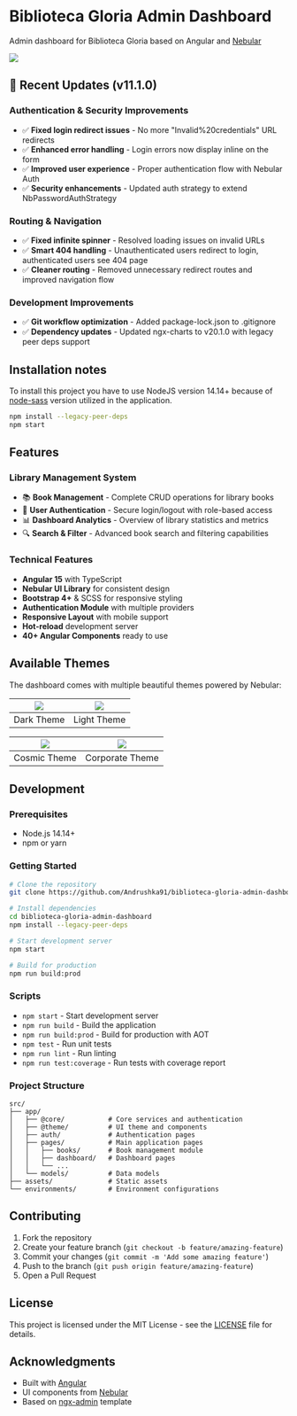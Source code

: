# Biblioteca Gloria Admin Dashboard

Admin dashboard for Biblioteca Gloria based on Angular and <a href="https://github.com/akveo/nebular">Nebular</a>

<a target="_blank" href="https://demo.akveo.com/ngx-admin/pages/dashboard?theme=corporate&utm_campaign=ngx_admin%20-%20demo%20-%20ngx_admin%20github%20readme&utm_source=ngx_admin&utm_medium=referral&utm_content=hero_banner_corporate"><img src="https://i.imgur.com/mFdqvgG.png"/></a>

## 🚀 Recent Updates (v11.1.0)

### Authentication & Security Improvements
- ✅ **Fixed login redirect issues** - No more "Invalid%20credentials" URL redirects
- ✅ **Enhanced error handling** - Login errors now display inline on the form
- ✅ **Improved user experience** - Proper authentication flow with Nebular Auth
- ✅ **Security enhancements** - Updated auth strategy to extend NbPasswordAuthStrategy

### Routing & Navigation
- ✅ **Fixed infinite spinner** - Resolved loading issues on invalid URLs
- ✅ **Smart 404 handling** - Unauthenticated users redirect to login, authenticated users see 404 page
- ✅ **Cleaner routing** - Removed unnecessary redirect routes and improved navigation flow

### Development Improvements
- ✅ **Git workflow optimization** - Added package-lock.json to .gitignore
- ✅ **Dependency updates** - Updated ngx-charts to v20.1.0 with legacy peer deps support

## Installation notes

To install this project you have to use NodeJS version 14.14+ because of [node-sass](https://github.com/sass/node-sass) version utilized in the application.

```bash
npm install --legacy-peer-deps
npm start
```

## Features

### Library Management System
- 📚 **Book Management** - Complete CRUD operations for library books
- 👥 **User Authentication** - Secure login/logout with role-based access
- 📊 **Dashboard Analytics** - Overview of library statistics and metrics
- 🔍 **Search & Filter** - Advanced book search and filtering capabilities

### Technical Features
- **Angular 15** with TypeScript
- **Nebular UI Library** for consistent design
- **Bootstrap 4+** & SCSS for responsive styling
- **Authentication Module** with multiple providers
- **Responsive Layout** with mobile support
- **Hot-reload** development server
- **40+ Angular Components** ready to use

## Available Themes

The dashboard comes with multiple beautiful themes powered by Nebular:

| <a target="_blank" href="https://demo.akveo.com/ngx-admin/pages/dashboard?theme=dark&utm_campaign=ngx_admin%20-%20demo%20-%20ngx_admin%20github%20readme&utm_source=ngx_admin&utm_medium=referral&utm_content=github_readme_theme_dark"><img src="https://i.imgur.com/9UkTGgr.png"/></a> | <a target="_blank" href="https://demo.akveo.com/ngx-admin/pages/dashboard?theme=default&utm_campaign=ngx_admin%20-%20demo%20-%20ngx_admin%20github%20readme&utm_source=ngx_admin&utm_medium=referral&utm_content=github_readme_theme_default"><img src="https://i.imgur.com/Kn3xDKQ.png"/></a> |
| --- | --- |
|  Dark Theme | Light Theme |

| <a target="_blank" href="https://demo.akveo.com/ngx-admin/pages/dashboard?theme=cosmic&utm_campaign=ngx_admin%20-%20demo%20-%20ngx_admin%20github%20readme&utm_source=ngx_admin&utm_medium=referral&utm_content=github_readme_theme_cosmic"><img src="https://i.imgur.com/iJu2YDF.png"/></a> | <a target="_blank" href="https://demo.akveo.com/ngx-admin/pages/dashboard?theme=corporate&utm_campaign=ngx_admin%20-%20demo%20-%20ngx_admin%20github%20readme&utm_source=ngx_admin&utm_medium=referral&utm_content=github_readme_theme_corporate"><img src="https://i.imgur.com/GpUt6NW.png"/></a> |
| --- | --- |
| Cosmic Theme | Corporate Theme |

## Development

### Prerequisites
- Node.js 14.14+
- npm or yarn

### Getting Started
```bash
# Clone the repository
git clone https://github.com/Andrushka91/biblioteca-gloria-admin-dashboard.git

# Install dependencies
cd biblioteca-gloria-admin-dashboard
npm install --legacy-peer-deps

# Start development server
npm start

# Build for production
npm run build:prod
```

### Scripts
- `npm start` - Start development server
- `npm run build` - Build the application
- `npm run build:prod` - Build for production with AOT
- `npm test` - Run unit tests
- `npm run lint` - Run linting
- `npm run test:coverage` - Run tests with coverage report

### Project Structure
```
src/
├── app/
│   ├── @core/           # Core services and authentication
│   ├── @theme/          # UI theme and components
│   ├── auth/            # Authentication pages
│   ├── pages/           # Main application pages
│   │   ├── books/       # Book management module
│   │   ├── dashboard/   # Dashboard pages
│   │   └── ...
│   └── models/          # Data models
├── assets/              # Static assets
└── environments/        # Environment configurations
```

## Contributing

1. Fork the repository
2. Create your feature branch (`git checkout -b feature/amazing-feature`)
3. Commit your changes (`git commit -m 'Add some amazing feature'`)
4. Push to the branch (`git push origin feature/amazing-feature`)
5. Open a Pull Request

## License

This project is licensed under the MIT License - see the [LICENSE](LICENSE) file for details.

## Acknowledgments

- Built with [Angular](https://angular.io/)
- UI components from [Nebular](https://akveo.github.io/nebular/)
- Based on [ngx-admin](https://github.com/akveo/ngx-admin) template
